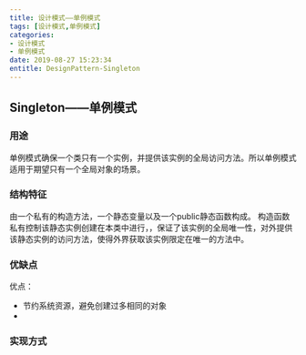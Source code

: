 ```yaml
---
title: 设计模式——单例模式
tags: [设计模式,单例模式]
categories:
- 设计模式
- 单例模式
date: 2019-08-27 15:23:34
entitle: DesignPattern-Singleton
---
```


<!--more-->

## Singleton——单例模式
### 用途
单例模式确保一个类只有一个实例，并提供该实例的全局访问方法。所以单例模式适用于期望只有一个全局对象的场景。
### 结构特征
由一个私有的构造方法，一个静态变量以及一个public静态函数构成。
构造函数私有控制该静态实例创建在本类中进行，，保证了该实例的全局唯一性，对外提供该静态实例的访问方法，使得外界获取该实例限定在唯一的方法中。
### 优缺点
优点：
* 节约系统资源，避免创建过多相同的对象
* 

### 实现方式